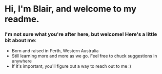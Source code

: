 # Hi, I'm Blair, and welcome to my readme.

### I'm not sure what you're after here, but welcome! Here's a little bit about me:

* Born and raised in Perth, Western Australia
* Still learning more and more as we go. Feel free to chuck suggestions in anywhere
* If it's important, you'll figure out a way to reach out to me :)
